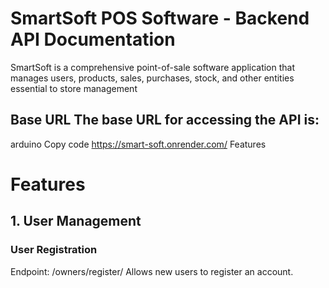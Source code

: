 # SmartSoft POS Software - Backend API Documentation

SmartSoft is a comprehensive point-of-sale software application that manages users, products, sales, purchases, stock, and other entities essential to store management

## Base URL The base URL for accessing the API is:

arduino Copy code https://smart-soft.onrender.com/ Features


# Features

## 1. User Management
### User Registration
Endpoint: /owners/register/
Allows new users to register an account.
